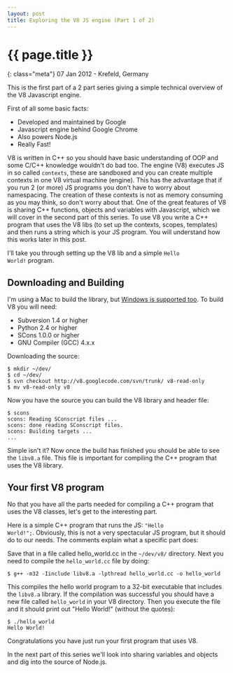 ```yaml
---
layout: post
title: Exploring the V8 JS engine (Part 1 of 2)
---
```


# {{ page.title }}

{: class="meta"} 07 Jan 2012 - Krefeld, Germany

This is the first part of a 2 part series giving a simple technical overview of the V8 Javascript engine.

First of all some basic facts:

-	Developed and maintained by Google
-	Javascript engine behind Google Chrome
-	Also powers Node.js
-	Really Fast!

V8 is written in C++ so you should have basic understanding of OOP and some C/C++ knowledge wouldn't do bad too.
The engine (V8) executes JS in so called <code>contexts</code>, these are sandboxed and you can create multiple contexts in one V8 virtual machine (engine).
This has the advantage that if you run 2 (or more) JS programs you don't have to worry about namespacing. The creation of these contexts is not as memory consuming as you may think, so don't worry about that.
One of the great features of V8 is sharing C++ functions, objects and variables with Javascript, which we will cover in the second part of this series. To use V8 you write a C++ program that uses the V8 libs (to set up the contexts, scopes, templates) and then runs a string which is your JS program. You will understand how this works later in this post.

I'll take you through setting up the V8 lib and a simple <code>Hello World!</code> program.

## Downloading and Building

I'm using a Mac to build the library, but <a href="http://code.google.com/p/v8/wiki/BuildingOnWindows">Windows is supported too</a>.
To build V8 you will need:

-	Subversion 1.4 or higher
-	Python 2.4 or higher
-	SCons 1.0.0 or higher
-	GNU Compiler (GCC) 4.x.x

Downloading the source:

	$ mkdir ~/dev/
	$ cd ~/dev/
	$ svn checkout http://v8.googlecode.com/svn/trunk/ v8-read-only
	$ mv v8-read-only v8

Now you have the source you can build the V8 library and header file:

	$ scons
	scons: Reading SConscript files ...
	scons: done reading SConscript files.
	scons: Building targets ...
	...

Simple isn't it? Now once the build has finished you should be able to see the <code>libv8.a</code> file. This file is important for compiling the C++ program that uses the V8 library.

## Your first V8 program

No that you have all the parts needed for compiling a C++ program that uses the V8 classes, let's get to the interesting part.

Here is a simple C++ program that runs the JS: <code>"Hello World!";</code>. Obviously, this is not a very spectacular JS program, but it should do to our needs. The comments explain what a specific part does:

<script src="https://gist.github.com/1574928.js?file=hello_world.cc">
</script>

Save that in a file called hello_world.cc in the <code>~/dev/v8/</code> directory.
Next you need to compile the <code>hello_world.cc</code> file by doing:

	$ g++ -m32 -Iinclude libv8.a -lpthread hello_world.cc -o hello_world

This compiles the hello world program to a 32-bit executable that includes the <code>libv8.a</code> library.
If the compilation was successful you should have a new file called <code>hello_world</code> in your V8
directory. Then you execute the file and it should print out "Hello World!" (without the quotes):

	$ ./hello_world
	Hello World!

Congratulations you have just run your first program that uses V8.

In the next part of this series we'll look into sharing variables and objects and dig into the source of Node.js.






